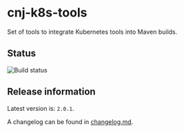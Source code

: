# cnj-k8s-tools

Set of tools to integrate Kubernetes tools into Maven builds.

## Status
![Build status](https://drone.at41tools.k8s.aws.msgoat.eu/api/badges/msgoat/cnj-k8s-tools/status.svg)

## Release information

Latest version is: `2.0.1`.

A changelog can be found in [changelog.md](changelog.md).
